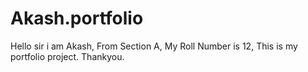 # Akash.portfolio
Hello sir i am Akash, 
From Section A, 
My Roll Number is 12,
This is my portfolio project.
Thankyou. 
